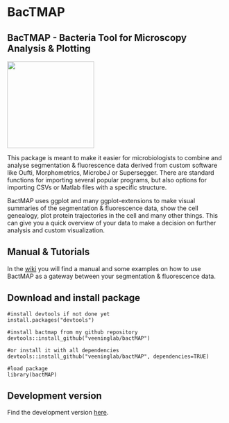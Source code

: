 BacTMAP
================

## BacTMAP - Bacteria Tool for Microscopy Analysis & Plotting

<img src="man//figures//logo_bactmap_pink.png" width="200" height="200" />

This package is meant to make it easier for microbiologists to combine
and analyse segmentation & fluorescence data derived from custom
software like Oufti, Morphometrics, MicrobeJ or Supersegger. There are
standard functions for importing several popular programs, but also
options for importing CSVs or Matlab files with a specific structure. 

BactMAP uses ggplot and many ggplot-extensions to make visual summaries of the
segmentation & fluorescence data, show the cell genealogy, plot protein
trajectories in the cell and many other things. This can give you a
quick overview of your data to make a decision on further analysis and
custom visualization.

## Manual & Tutorials

In the [wiki](https://github.com/vrrenske/BactMAP/wiki) you will find a
manual and some examples on how to use BactMAP as a gateway between your
segmentation & fluorescence data.

## Download and install package

    #install devtools if not done yet
    install.packages("devtools")
    
    #install bactmap from my github repository
    devtools::install_github("veeninglab/bactMAP")
    
    #or install it with all dependencies
    devtools::install_github("veeninglab/bactMAP", dependencies=TRUE)
    
    #load package
    library(bactMAP)

## Development version

Find the development version [here](https://github.com/vrrenske/bactMAP).
